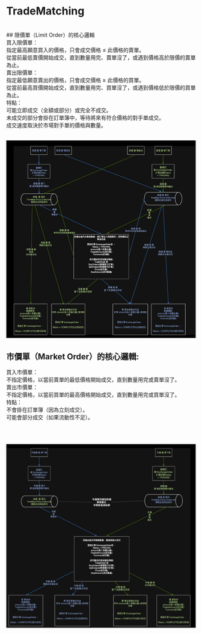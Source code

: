 # TradeMatching

<br />
## 限價單（Limit Order）的核心邏輯
<br />
買入限價單：
<br />
指定最高願意買入的價格，只會成交價格 ≤ 此價格的賣單。
<br />
從當前最低賣價開始成交，直到數量用完、賣單沒了，或遇到價格高於限價的賣單為止。
<br />
賣出限價單：
<br />
指定最低願意賣出的價格，只會成交價格 ≥ 此價格的買單。
<br />
從當前最高買價開始成交，直到數量用完、買單沒了，或遇到價格低於限價的買單為止。
<br />
特點：
<br />
可能立即成交（全額或部分）或完全不成交。
<br />
未成交的部分會掛在訂單簿中，等待將來有符合價格的對手單成交。
<br />
成交速度取決於市場對手單的價格與數量。
<br />
<br />

![image](https://github.com/lzz0826/MatchmakingTransactions/blob/main/imges/002.png)

## 市價單（Market Order）的核心邏輯:
買入市價單：
<br />
不指定價格，以當前賣單的最低價格開始成交，直到數量用完或賣單沒了。
<br />
賣出市價單：
<br />
不指定價格，以當前買單的最高價格開始成交，直到數量用完或買單沒了。
<br />
特點：
<br />
不會掛在訂單簿（因為立刻成交）。
<br />
可能會部分成交（如果流動性不足）。
<br />

<br />
<br />

![image](https://github.com/lzz0826/MatchmakingTransactions/blob/main/imges/001.png)
